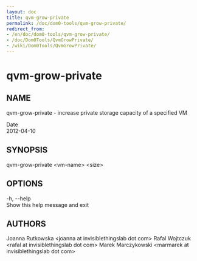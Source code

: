 ```yaml
---
layout: doc
title: qvm-grow-private
permalink: /doc/dom0-tools/qvm-grow-private/
redirect_from:
- /en/doc/dom0-tools/qvm-grow-private/
- /doc/Dom0Tools/QvmGrowPrivate/
- /wiki/Dom0Tools/QvmGrowPrivate/
---
```


qvm-grow-private
================

NAME
----

qvm-grow-private - increase private storage capacity of a specified VM

Date  
2012-04-10

SYNOPSIS
--------

qvm-grow-private \<vm-name\> \<size\>

OPTIONS
-------

-h, --help  
Show this help message and exit

AUTHORS
-------

Joanna Rutkowska \<joanna at invisiblethingslab dot com\>
Rafal Wojtczuk \<rafal at invisiblethingslab dot com\>
Marek Marczykowski \<marmarek at invisiblethingslab dot com\>
